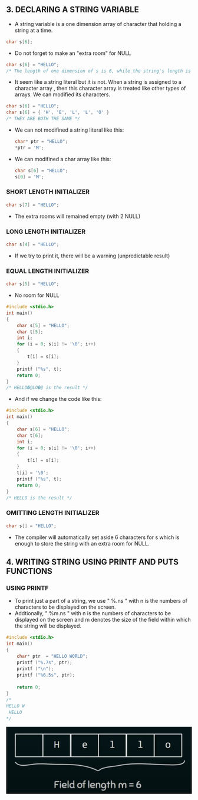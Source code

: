 ## 3. DECLARING A STRING VARIABLE
- A string variable is a one dimension array of character that holding a string at a time.
```C
char s[6];
```
- Do not forget to make an "extra room" for NULL
```C
char s[6] = "HELLO";
/* The length of one dimension of s is 6, while the string's length is 5. Because 1 room should be maintained for NULL */
```
- It seem like a string literal but it is not. When a string is assigned to a character array , then this character array is treated like other types of arrays. We can modified its characters.

```C
char s[6] = "HELLO";
char s[6] = { 'H', 'E', 'L', 'L', 'O' }
/* THEY ARE BOTH THE SAME */
```
- We can not modifined a string literal like this:
  ```C
  char* ptr = "HELLO";
  *ptr = 'M';
  ```
- We can modifined a char array like this:
  ```C
  char s[6] = "HELLO";
  s[0] = 'M';
  ```
### SHORT LENGTH INITIALIZER
```C
char s[7] = "HELLO";
```
- The extra rooms will remained empty (with 2 NULL)
### LONG LENGTH INITIALIZER
```C
char s[4] = "HELLO";
```
- If we try to print it, there will be a warning (unpredictable result)
### EQUAL LENGTH INITIALIZER
```C
char s[5] = "HELLO";
```
- No room for NULL
```C
#include <stdio.h>
int main()
{
    char s[5] = "HELLO";
    char t[5];
    int i;
    for (i = 0; s[i] != '\0'; i++)
    {
        t[i] = s[i];
    }
    printf ("%s", t);
    return 0;
}
/* HELLO�@LO�@ is the result */
```
- And if we change the code like this:
```C
#include <stdio.h>
int main()
{
    char s[6] = "HELLO";
    char t[6];
    int i;
    for (i = 0; s[i] != '\0'; i++)
    {
        t[i] = s[i];
    }
    t[i] = '\0';
    printf ("%s", t);
    return 0;
}
/* HELLO is the result */
```
### OMITTING LENGTH INITIALIZER
```C
char s[] = "HELLO";
```
- The compiler will automatically set aside 6 characters for s which is enough to store the string with an extra room for NULL.

## 4. WRITING STRING USING PRINTF AND PUTS FUNCTIONS
### USING PRINTF 
- To print just a part of a string, we use " %.ns " with n is the numbers of characters to be displayed on the screen.
- Addtionally, " %m.ns " with n is the numbers of characters to be displayed on the screen and m denotes the size of the field within which the string will be displayed.
```C
#include <stdio.h>
int main()
{
    char* ptr  = "HELLO WORLD";
    printf ("%.7s", ptr);
    printf ("\n");
    printf ("%6.5s", ptr);
    
    return 0;
}
/*
HELLO W
 HELLO
*/
```
![](./STRING_PRINT1.png)    

